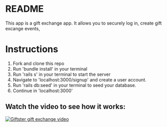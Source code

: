 # README

This app is a gift exchange app. It allows you to securely log in, create gift excange events, 

# Instructions

1. Fork and clone this repo
2. Run 'bundle install' in your terminal
3. Run 'rails s' in your terminal to start the server
4. Navigate to 'localhost:3000/signup' and create a user account.
5. Run 'rails db:seed' in your terminal to seed your database.
6. Continue in 'localhost:3000'

## Watch the video to see how it works: ##

[![Giftster gift exchange video](http://img.youtube.com/vi/ahB3YWBcK-g/0.jpg)](http://www.youtube.com/watch?v=ahB3YWBcK-g "Giftster gift exchange web app")


